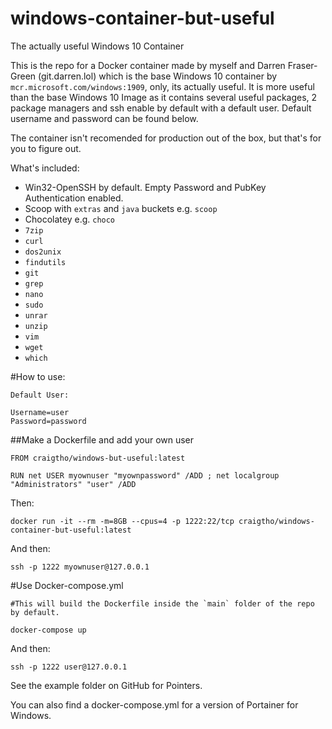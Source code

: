 # windows-container-but-useful
The actually useful Windows 10 Container


This is the repo for a Docker container made by myself and Darren Fraser-Green (git.darren.lol) which is the base Windows 10 container by `mcr.microsoft.com/windows:1909`, only, its actually useful. It is more useful than the base Windows 10 Image as it contains several useful packages, 2 package managers and ssh enable by default with a default user.  Default username and password can be found below.

The container isn't recomended for production out of the box, but that's for you to figure out.

What's included:

- Win32-OpenSSH by default.  Empty Password and PubKey Authentication enabled.
- Scoop with `extras` and `java` buckets e.g. `scoop`
- Chocolatey e.g. `choco`
- `7zip`
- `curl`
- `dos2unix`
- `findutils`
- `git`
- `grep`
- `nano`
- `sudo`
- `unrar`
- `unzip`
- `vim`
- `wget`
- `which`

#How to use:
```
Default User:

Username=user
Password=password
```
##Make a Dockerfile and add your own user

```
FROM craigtho/windows-but-useful:latest

RUN net USER myownuser "myownpassword" /ADD ; net localgroup "Administrators" "user" /ADD
```
Then:
```
docker run -it --rm -m=8GB --cpus=4 -p 1222:22/tcp craigtho/windows-container-but-useful:latest
```
 And then:

 ```ssh -p 1222 myownuser@127.0.0.1```

#Use Docker-compose.yml

```
#This will build the Dockerfile inside the `main` folder of the repo by default.

docker-compose up
```

And then:

```ssh -p 1222 user@127.0.0.1```

See the example folder on GitHub for Pointers.


You can also find a docker-compose.yml for a version of Portainer for Windows.